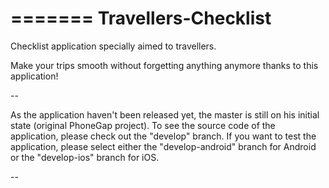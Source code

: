 =======
Travellers-Checklist
====================

Checklist application specially aimed to travellers. 

Make your trips smooth without forgetting anything anymore thanks to this application!

--

As the application haven't been released yet, the master is still on his initial state (original PhoneGap project).
To see the source code of the application, please check out the "develop" branch. 
If you want to test the application, please select either the "develop-android" branch for Android or the "develop-ios" branch for iOS.

--